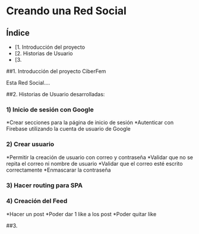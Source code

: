 # Creando una Red Social

## Índice

* [1. Introducción del proyecto
* [2. Historias de Usuario
* [3. 


##1. Introducción del proyecto CiberFem

Esta Red Social....


##2. Historias de Usuario desarrolladas:

### 1) Inicio de sesión con Google

*Crear secciones para la página de inicio de sesión
*Autenticar con Firebase utilizando la cuenta de usuario de Google

### 2) Crear usuario 

*Permitir la creación de usuario con correo y contraseña 
*Validar que no se repita el correo ni nombre de usuario
*Validar que el correo esté escrito correctamente
*Enmascarar la contraseña 

### 3) Hacer routing para SPA

### 4) Creación del Feed
*Hacer un post
*Poder dar 1 like a los post
*Poder quitar like

##3. 



